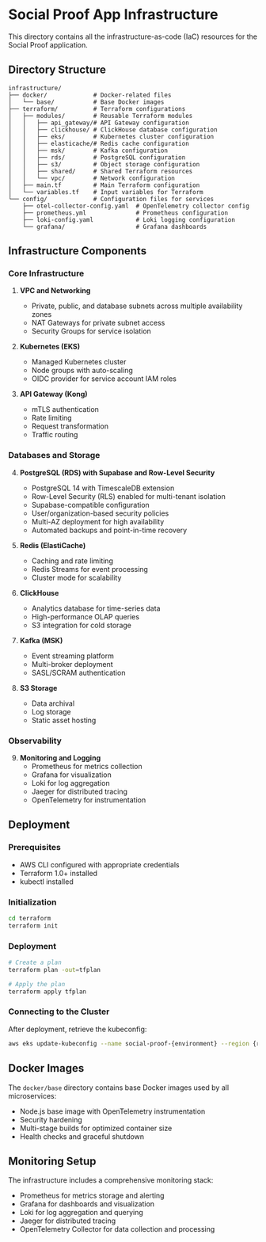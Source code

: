 # Social Proof App Infrastructure

This directory contains all the infrastructure-as-code (IaC) resources for the Social Proof application.

## Directory Structure

```
infrastructure/
├── docker/             # Docker-related files
│   └── base/           # Base Docker images
├── terraform/          # Terraform configurations
│   ├── modules/        # Reusable Terraform modules
│   │   ├── api_gateway/# API Gateway configuration
│   │   ├── clickhouse/ # ClickHouse database configuration
│   │   ├── eks/        # Kubernetes cluster configuration
│   │   ├── elasticache/# Redis cache configuration
│   │   ├── msk/        # Kafka configuration
│   │   ├── rds/        # PostgreSQL configuration
│   │   ├── s3/         # Object storage configuration
│   │   ├── shared/     # Shared Terraform resources
│   │   └── vpc/        # Network configuration
│   ├── main.tf         # Main Terraform configuration
│   └── variables.tf    # Input variables for Terraform
└── config/             # Configuration files for services
    ├── otel-collector-config.yaml  # OpenTelemetry collector config
    ├── prometheus.yml              # Prometheus configuration
    ├── loki-config.yaml            # Loki logging configuration
    └── grafana/                    # Grafana dashboards
```

## Infrastructure Components

### Core Infrastructure

1. **VPC and Networking**

   - Private, public, and database subnets across multiple availability zones
   - NAT Gateways for private subnet access
   - Security Groups for service isolation

2. **Kubernetes (EKS)**

   - Managed Kubernetes cluster
   - Node groups with auto-scaling
   - OIDC provider for service account IAM roles

3. **API Gateway (Kong)**
   - mTLS authentication
   - Rate limiting
   - Request transformation
   - Traffic routing

### Databases and Storage

4. **PostgreSQL (RDS) with Supabase and Row-Level Security**

   - PostgreSQL 14 with TimescaleDB extension
   - Row-Level Security (RLS) enabled for multi-tenant isolation
   - Supabase-compatible configuration
   - User/organization-based security policies
   - Multi-AZ deployment for high availability
   - Automated backups and point-in-time recovery

5. **Redis (ElastiCache)**

   - Caching and rate limiting
   - Redis Streams for event processing
   - Cluster mode for scalability

6. **ClickHouse**

   - Analytics database for time-series data
   - High-performance OLAP queries
   - S3 integration for cold storage

7. **Kafka (MSK)**

   - Event streaming platform
   - Multi-broker deployment
   - SASL/SCRAM authentication

8. **S3 Storage**
   - Data archival
   - Log storage
   - Static asset hosting

### Observability

9. **Monitoring and Logging**
   - Prometheus for metrics collection
   - Grafana for visualization
   - Loki for log aggregation
   - Jaeger for distributed tracing
   - OpenTelemetry for instrumentation

## Deployment

### Prerequisites

- AWS CLI configured with appropriate credentials
- Terraform 1.0+ installed
- kubectl installed

### Initialization

```bash
cd terraform
terraform init
```

### Deployment

```bash
# Create a plan
terraform plan -out=tfplan

# Apply the plan
terraform apply tfplan
```

### Connecting to the Cluster

After deployment, retrieve the kubeconfig:

```bash
aws eks update-kubeconfig --name social-proof-{environment} --region {region}
```

## Docker Images

The `docker/base` directory contains base Docker images used by all microservices:

- Node.js base image with OpenTelemetry instrumentation
- Security hardening
- Multi-stage builds for optimized container size
- Health checks and graceful shutdown

## Monitoring Setup

The infrastructure includes a comprehensive monitoring stack:

- Prometheus for metrics storage and alerting
- Grafana for dashboards and visualization
- Loki for log aggregation and querying
- Jaeger for distributed tracing
- OpenTelemetry Collector for data collection and processing
